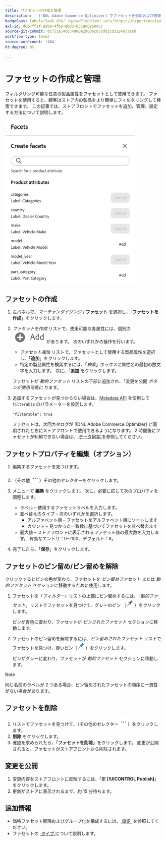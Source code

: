 ```yaml
---
title: ファセットの作成と管理
description: ' [!DNL Adobe Commerce Optimizer] でファセットを追加および管理する方法を説明します。'
badgeSaas: label="SaaS のみ" type="Positive" url="https://experienceleague.adobe.com/ja/docs/commerce/user-guides/product-solutions" tooltip="Adobe Commerce as a Cloud ServiceおよびAdobe Commerce Optimizer プロジェクトにのみ適用されます（Adobeで管理される SaaS インフラストラクチャ）。"
exl-id: d6b7ff1f-a9b8-4fb8-8bd3-b3596695045c
source-git-commit: dc751a54c654980a29606c85cdd1cd3324973aab
workflow-type: tm+mt
source-wordcount: '484'
ht-degree: 0%

---
```


# ファセットの作成と管理

フィルタリング可能な任意の製品属性をファセットとして使用できます。 ファセットを使用すると、顧客はストア内の製品をより簡単にフィルタリングして検索できます。 この記事では、ストアフロントでファセットを追加、管理、設定する方法について説明します。

![&#x200B; ファセットの作成 &#x200B;](../../assets/create-facet.png)

## ファセットの作成

1. 左パネルで、_マーチャンダイジング_ / **ファセット** を選択し、「**ファセットを作成**」をクリックします。
1. *ファセットを作成* リストで、使用可能な各属性には、個別の ![&#x200B; 追加ボタン &#x200B;](../../assets/btn-add.png) があります。 次のいずれかの操作を行います。

   - *ファセット属性* リストで、ファセットとして使用する製品属性を選択し、「**追加**」をクリックします。
   - 特定の製品属性を検索するには、「*検索*」ボックスに属性名の最初の数文字を入力します。 次に、「**追加** をクリックします。

   ファセットが *動的ファセット* リストの下部に追加され、「変更を公開 *ボタンが使用可能に* ります。

1. 追加するファセットが見つからない場合は、[Metadata API](https://developer.adobe.com/commerce/services/reference/rest/#tag/Metadata) を使用して `filterable` のパラメーターを設定します。

   `"filterable": true`

   ファセットは、次回カタログが [!DNL Adobe Commerce Optimizer] と同期されたときにストアフロントで使用できるようになります。 2 時間後にファセットが利用できない場合は、[&#x200B; データ同期 &#x200B;](../../setup/data-sync.md) を参照してください。

## ファセットプロパティを編集（オプション）

1. 編集するファセットを見つけます。
1. （その他 ![&#x200B; セレクター &#x200B;](../../assets/btn-more.png)）その他のセレクターをクリックします。
1. メニューで **編集** をクリックします。 次に、必要に応じて次のプロパティを調整します。

   - ラベル – 使用するファセットラベルを入力します。
   - 並べ替えのタイプ – 次のいずれかを選択します。
      - アルファベット順 – ファセットをアルファベット順にソートします
      - カウント – 見つかった一致数に基づいてファセットを並べ替えます
   - 最大値 – ストアフロントに表示されるファセット値の最大数を入力します。 有効なエントリ：0～100、デフォルト：8。

1. 完了したら、「**保存**」をクリックします。

## ファセットのピン留め/ピン留めを解除

クリックするとピンの色が変わり、ファセットを *ピン留めファセット* または *動的ファセット* セクションに移動するために使用します。

1. ファセットを「*フィルター*」リストの上部にピン留めするには、「*動的ファセット*」リストでファセットを見つけて、グレーのピン （![&#x200B; ピンセレクター &#x200B;](../../assets/btn-pin-gray.png)）をクリックします。

   ピンが青色に変わり、ファセットが *ピンされたファセット* セクションに移動します。

1. ファセットのピン留めを解除するには、*ピン留めされたファセット* リストでファセットを見つけ、青いピン（![&#x200B; ピンセレクター &#x200B;](../../assets/btn-pin-blue.png)）をクリックします。

   ピンがグレーに変わり、ファセットが *動的ファセット* セクションに移動します。

>[!NOTE]
>
>同じ名前のラベルが 2 つある場合、ピン留めされたファセットの順序に一貫性がない場合があります。

## ファセットを削除

1. リストでファセットを見つけて、（その他のセレクター ![&#x200B; その他のセレクター &#x200B;](../../assets/btn-more.png)）をクリックします。
1. **削除** をクリックします。
1. 確認を求められたら、「**ファセットを削除**」をクリックします。
変更が公開されると、ファセットがストアフロントから削除されます。

## 変更を公開

1. 変更内容をストアフロントに反映するには、「更 **[!UICONTROL Publish]**」をクリックします。
1. 更新がストアに表示されるまで、約 15 分待ちます。

## 追加情報

- 価格ファセット間隔およびグループ化を構成するには、[&#x200B; 設定 &#x200B;](../../settings.md) を参照してください。
- ファセットの [&#x200B; タイプ &#x200B;](type.md) について説明します。
